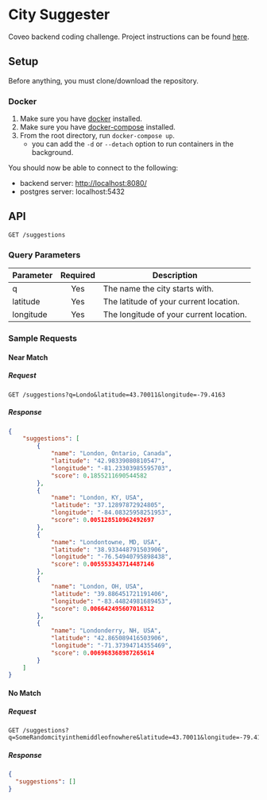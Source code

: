# City Suggester

Coveo backend coding challenge. Project instructions can be found [here](https://github.com/coveo/backend-coding-challenge).

## Setup

Before anything, you must clone/download the repository.

### Docker

1. Make sure you have [docker](https://docs.docker.com/install/#supported-platforms) installed.
2. Make sure you have [docker-compose](https://docs.docker.com/compose/install/#install-compose) installed.
3. From the root directory, run `docker-compose up`.
    - you can add the `-d` or `--detach` option to run containers in the background.

You should now be able to connect to the following:

- backend server: [http://localhost:8080/](http://localhost:8080/)
- postgres server: localhost:5432

## API

```text
GET /suggestions
```

### Query Parameters
| Parameter | Required | Description                             |
| --------- | :------: | --------------------------------------- |
| q         |   Yes    | The name the city starts with.          |
| latitude  |   Yes    | The latitude of your current location.  |
| longitude |   Yes    | The longitude of your current location. |

### Sample Requests

#### Near Match

##### Request
```text
GET /suggestions?q=Londo&latitude=43.70011&longitude=-79.4163
```

##### Response

```json
{
    "suggestions": [
        {
            "name": "London, Ontario, Canada",
            "latitude": "42.98339080810547",
            "longitude": "-81.23303985595703",
            "score": 0.1855211690544582
        },
        {
            "name": "London, KY, USA",
            "latitude": "37.12897872924805",
            "longitude": "-84.08325958251953",
            "score": 0.005128510962492697
        },
        {
            "name": "Londontowne, MD, USA",
            "latitude": "38.933448791503906",
            "longitude": "-76.54940795898438",
            "score": 0.005553343714487146
        },
        {
            "name": "London, OH, USA",
            "latitude": "39.886451721191406",
            "longitude": "-83.44824981689453",
            "score": 0.006642495607016312
        },
        {
            "name": "Londonderry, NH, USA",
            "latitude": "42.865089416503906",
            "longitude": "-71.37394714355469",
            "score": 0.006968368987265614
        }
    ]
}
```

#### No Match

##### Request

```text
GET /suggestions?q=SomeRandomcityinthemiddleofnowhere&latitude=43.70011&longitude=-79.4163
```

##### Response

```json
{
  "suggestions": []
}
```